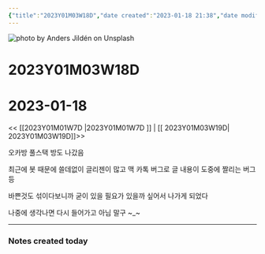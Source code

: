 ```yaml
---
{"title":"2023Y01M03W18D","date created":"2023-01-18 21:38","date modified":"2023-01-18 21:38","tag":["DailyNote"],"dg-publish":true,"스쿼트":null,"permalink":"/3_블로그/3_일상/2023Y/01M/03W/2023Y01M03W18D/","dgPassFrontmatter":true,"noteIcon":""}
---
```



![photo by Anders Jildén on Unsplash](https://images.unsplash.com/photo-1498550744921-75f79806b8a7?crop=entropy&cs=tinysrgb&fm=jpg&ixid=MnwzNjM5Nzd8MHwxfHJhbmRvbXx8fHx8fHx8fDE2NzQwNDU1MDY&ixlib=rb-4.0.3&q=80&w=1500&h=500)



# 2023Y01M03W18D

# 2023-01-18

<< [[2023Y01M01W7D \|2023Y01M01W7D ]] | [[ 2023Y01M03W19D\| 2023Y01M03W19D]]>>

오카방 풀스택 방도 나갔음

최근에 봇 때문에 쓸데없이 글리젠이 많고 맥 카톡 버그로 글 내용이 도중에 짤리는 버그 등

바쁜것도 섞이다보니까 굳이 있을 필요가 있을까 싶어서 나가게 되었다

나중에 생각나면 다시 들어가고 아님 말구 ~_~

---
### Notes created today
 
